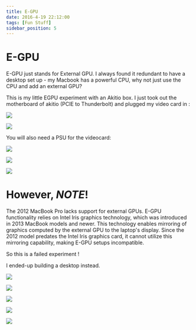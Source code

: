 ```yaml
---
title: E-GPU
date: 2016-4-19 22:12:00
tags: [Fun Stuff]
sidebar_position: 5
---
```


# E-GPU

E-GPU just stands for External GPU. I always found it redundant to have a desktop set up - my Macbook has a powerful CPU, why not just use the CPU and add an external GPU?

This is my little EGPU experiment with an Akitio box.
I just took out the motherboard of akitio (PCIE to Thunderbolt) and plugged my video card in :

![](egpu-4.jpg)

![](egpu-3.jpg)

<!--truncate-->

You will also need a PSU for the videocard:

![](egpu-5.jpg)

![](egpu-2.jpg)

![](egpu-1.jpg)

# However, **_*NOTE*_**!

The 2012 MacBook Pro lacks support for external GPUs. E-GPU functionality relies on Intel Iris graphics technology, which was introduced in 2013 MacBook models and newer. This technology enables mirroring of graphics computed by the external GPU to the laptop's display. Since the 2012 model predates the Intel Iris graphics card, it cannot utilize this mirroring capability, making E-GPU setups incompatible.

So this is a failed experiment !

I ended-up building a desktop instead.

![](origin-0.jpg)

![](origin-1.jpg)

![](origin-2.jpg)

![](origin-3.jpg)

![](origin-4.jpg)
